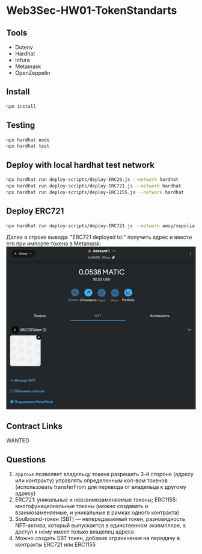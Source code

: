 # Web3Sec-HW01-TokenStandarts

## Tools
- Dotenv
- Hardhat
- Infura
- Metamask
- OpenZeppelin

## Install
```bash
npm install
```

## Testing
```bash
npx hardhat node
npx hardhat test
```

## Deploy with local hardhat test network
```bash
npx hardhat run deploy-scripts/deploy-ERC20.js --network hardhat
npx hardhat run deploy-scripts/deploy-ERC721.js --network hardhat
npx hardhat run deploy-scripts/deploy-ERC1155.js --network hardhat
```

## Deploy ERC721
```bash
npx hardhat run deploy-scripts/deploy-ERC721.js --network amoy/sepolia
```
Далее в строке вывода: "ERC721 deployed to:" получить адрес и ввести его при импорте токена в Metamask:
![скрин из кошелька](https://github.com/kseniag03/Web3Sec-HW01-TokenStandarts/blob/master/metadata/721-nft-metamask.jpg)

## Contract Links
WANTED

## Questions
1. ```approve``` позволяет владельцу токена разрешить 3-й стороне (адресу или контракту) управлять определенным кол-вом токенов (использовать transferFrom для перевода от владельца к другому адресу)
2. ERC721: уникальные и невзаимозаменяемые токены; ERC1155: многофункциональные токены (можно создавать и взаимозаменяемые, и уникальные в рамках одного контракта)
3. Soulbound-токен (SBT) — непередаваемый токен, разновидность NFT-актива, который выпускается в единственном экземпляре, а доступ к нему имеет только владелец адреса
4. Можно создать SBT токен, добавив ограничения на передачу в контракты ERC721 или ERC1155
